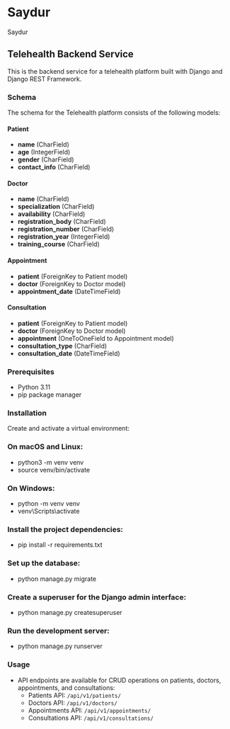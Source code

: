 # Saydur
Saydur

## Telehealth Backend Service

This is the backend service for a telehealth platform built with Django and Django REST Framework.

### Schema

The schema for the Telehealth platform consists of the following models:

#### Patient


- **name** (CharField)
- **age** (IntegerField)
- **gender** (CharField)
- **contact_info** (CharField)

#### Doctor
- **name** (CharField)
- **specialization** (CharField)
- **availability** (CharField)
- **registration_body** (CharField)
- **registration_number** (CharField)
- **registration_year** (IntegerField)
- **training_course** (CharField)

#### Appointment

- **patient** (ForeignKey to Patient model)
- **doctor** (ForeignKey to Doctor model)
- **appointment_date** (DateTimeField)

#### Consultation

- **patient** (ForeignKey to Patient model)
- **doctor** (ForeignKey to Doctor model)
- **appointment** (OneToOneField to Appointment model)
- **consultation_type** (CharField)
- **consultation_date** (DateTimeField)

### Prerequisites

- Python 3.11
- pip package manager

### Installation

Create and activate a virtual environment:

### On macOS and Linux:
- python3 -m venv venv
- source venv/bin/activate

### On Windows:
- python -m venv venv
- venv\Scripts\activate

### Install the project dependencies:
- pip install -r requirements.txt

### Set up the database:

- python manage.py migrate
### Create a superuser for the Django admin interface:
- python manage.py createsuperuser
### Run the development server:
- python manage.py runserver

### Usage
- API endpoints are available for CRUD operations on patients, doctors, appointments, and consultations:
  - Patients API: `/api/v1/patients/`
  - Doctors API: `/api/v1/doctors/`
  - Appointments API: `/api/v1/appointments/`
  - Consultations API: `/api/v1/consultations/`
